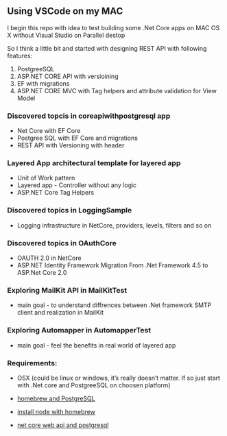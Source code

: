 ## Using VSCode on my MAC
I begin this repo with idea to test building some .Net Core apps on MAC OS X without Visual Studio on Parallel destop

So I think a little bit and started with designing REST API with following features: 
1. PostgreeSQL 
2. ASP.NET CORE API with versioining
3. EF with migrations
4. ASP.NET CORE MVC with Tag helpers and attribute validation for View Model

### Discovered topcis in coreapiwithpostgresql app
* Net Core with EF Core
* Postgree SQL with EF Core and migrations
* REST API with Versioning with header

### Layered App architectural template for layered app
* Unit of Work pattern 
* Layered app - Controller without any logic
* ASP.NET Core Tag Helpers

### Discovered topics in LoggingSample
* Logging infrastructure in NetCore, providers, levels, filters and so on

### Discovered topics in OAuthCore
* OAUTH 2.0 in NetCore
* ASP.NET Identity Framework Migration From .Net Framework 4.5 to ASP.Net Core 2.0

### Exploring MailKit API in MailKitTest
* main goal - to understand diffrences between .Net framework SMTP client and realization in MailKit

### Exploring Automapper in AutomapperTest
* main goal - feel the benefits in real world of layered app

### Requirements:
* OSX (could be linux or windows, it’s really doesn’t matter. If so just start with .Net core and PostgreeSQL on choosen platform)

* [homebrew and PostgreSQL](https://www.moncefbelyamani.com/how-to-install-postgresql-on-a-mac-with-homebrew-and-lunchy/)

* [install node with homebrew](https://changelog.com/posts/install-node-js-with-homebrew-on-os-x)

* [net core web api and postgresql](http://www.c-sharpcorner.com/article/net-core-on-mac-building-an-asp-net-core-app-with-web-api-ef-postgresql-and/)


